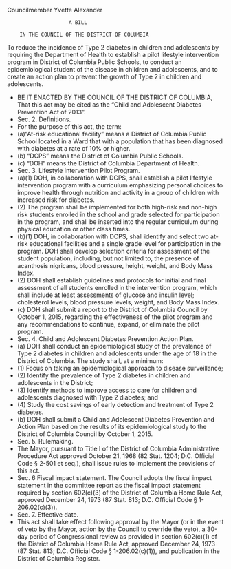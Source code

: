
Councilmember Yvette Alexander	
								
						A BILL

		IN THE COUNCIL OF THE DISTRICT OF COLUMBIA


To reduce the incidence of Type 2 diabetes in children and adolescents by requiring the Department of Health to establish a pilot lifestyle intervention program in District of Columbia Public Schools, to conduct an epidemiological student of the disease in children and adolescents, and to create an action plan to prevent the growth of Type 2 in children and adolescents.  

 * BE IT ENACTED BY THE COUNCIL OF THE DISTRICT OF COLUMBIA, That 
this act may be cited as the “Child and Adolescent Diabetes Prevention Act of 2013”.
 * Sec. 2.  Definitions. 
 * For the purpose of this act, the term: 
  * (a)“At-risk educational facility” means a District of Columbia Public School located in a Ward that with a population that has been diagnosed with diabetes at a rate of 10% or higher. 
  * (b) “DCPS” means the District of Columbia Public Schools.
  * (c) 	“DOH” means the District of Columbia Department of Health.
 * Sec.  3.  Lifestyle Intervention Pilot Program.
 * (a)(1) 	DOH, in collaboration with DCPS, shall establish a pilot lifestyle intervention program with a curriculum emphasizing personal choices to improve health through nutrition and activity in a group of children with increased risk for diabetes.  
  * (2) 	The program shall be implemented for both high-risk and non-high risk students enrolled in the school and grade selected for participation in the program, and shall be inserted into the regular curriculum during physical education or other class times.         
 * (b)(1)  DOH, in collaboration with DCPS, shall identify and select two at-risk educational facilities and a single grade level for participation in the program.  DOH shall develop selection criteria for assessment of the student population, including, but not limited to, the presence of acanthosis nigricans, blood pressure, height, weight, and Body Mass Index.  
 * (2) 	DOH shall establish guidelines and protocols for initial and final assessment of all students enrolled in the intervention program, which shall include at least assessments of glucose and insulin level; cholesterol levels, blood pressure levels, weight, and Body Mass Index.    
 * (c)  	DOH shall submit a report to the District of Columbia Council by October 1, 2015, regarding the effectiveness of the pilot program and any recommendations to continue, expand, or eliminate the pilot program. 
 * Sec.  4.  Child and Adolescent Diabetes Prevention Action Plan. 
 * (a) DOH shall conduct an epidemiological study of the prevalence of Type 2 diabetes in children and adolescents under the age of 18 in the District of Columbia.  The study shall, at a minimum:  
  * (1) 	Focus on taking an epidemiological approach to disease surveillance; 
  * (2)	 Identify the prevalence of Type 2 diabetes in children and adolescents in the District; 
  * (3) 	Identify methods to improve access to care for children and adolescents diagnosed with Type 2 diabetes; and 
  * (4) 	Study the cost savings of early detection and treatment of Type 2 diabetes. 
 * (b)  	DOH shall submit a Child and Adolescent Diabetes Prevention and Action Plan based on the results of its epidemiological study to the District of Columbia Council by October 1, 2015. 
 * Sec. 5. Rulemaking. 
 * The Mayor, pursuant to Title I of the District of Columbia Administrative Procedure Act approved October 21, 1968 (82 Stat. 1204; D.C. Official Code § 2-501 et seq.), shall issue rules to implement the provisions of this act. 
 * Sec. 6  Fiscal impact statement.
The Council adopts the fiscal impact statement in the committee report as
the fiscal impact statement required by section 602(c)(3) of the District of Columbia Home Rule Act, approved December 24, 1973 (87 Stat. 813; D.C. Official Code § 1-206.02(c)(3)). 
 * Sec. 7. Effective date.
 * This act shall take effect following approval by the Mayor (or in the event of veto by the Mayor, action by the Council to override the veto), a 30-day period of Congressional review as provided in section 602(c)(1) of the District of Columbia Home Rule Act, approved December 24, 1973 (87 Stat. 813; D.C. Official Code § 1-206.02(c)(1)), and publication in the District of Columbia Register.
